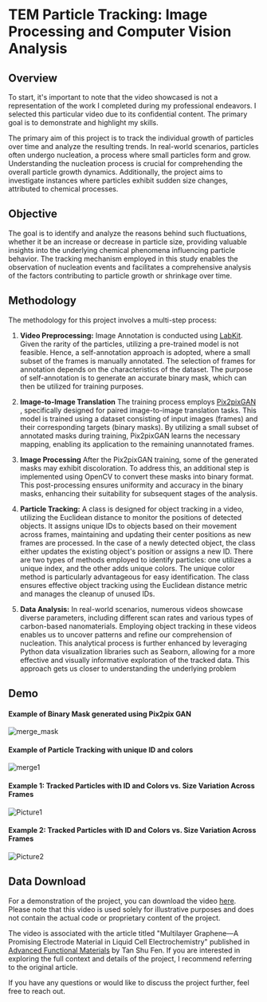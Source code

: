# TEM Particle Tracking: Image Processing and Computer Vision Analysis

## Overview
To start, it's important to note that the video showcased is not a representation of the work I completed during my professional endeavors. I selected this particular video due to its confidential content.  The primary goal is to demonstrate and highlight my skills.

The primary aim of this project is to track the individual growth of particles over time and analyze the resulting trends. In real-world scenarios, particles often undergo nucleation, a process where small particles form and grow. Understanding the nucleation process is crucial for comprehending the overall particle growth dynamics. Additionally, the project aims to investigate instances where particles exhibit sudden size changes, attributed to chemical processes. 

## Objective
The goal is to identify and analyze the reasons behind such fluctuations, whether it be an increase or decrease in particle size, providing valuable insights into the underlying chemical phenomena influencing particle behavior. The tracking mechanism employed in this study enables the observation of nucleation events and facilitates a comprehensive analysis of the factors contributing to particle growth or shrinkage over time.

## Methodology
The methodology for this project involves a multi-step process:

1. **Video Preprocessing:**
Image Annotation is conducted using  [LabKit](https://imagej.net/plugins/labkit/). Given the rarity of the particles, utilizing a pre-trained model is not feasible. Hence, a self-annotation approach is adopted, where a small subset of the frames is manually annotated. The selection of frames for annotation depends on the characteristics of the dataset. The purpose of self-annotation is to generate an accurate binary mask, which can then be utilized for training purposes.
     
2. **Image-to-Image Translation**
The training process employs [Pix2pixGAN](https://arxiv.org/abs/1611.07004) , specifically designed for paired image-to-image translation tasks. This model is trained using a dataset consisting of input images (frames) and their corresponding targets (binary masks). By utilizing a small subset of annotated masks during training, Pix2pixGAN learns the necessary mapping, enabling its application to the remaining unannotated frames.

3. **Image Processing**
After the Pix2pixGAN training, some of the generated masks may exhibit discoloration. To address this, an additional step is implemented using OpenCV to convert these masks into binary format. This post-processing ensures uniformity and accuracy in the binary masks, enhancing their suitability for subsequent stages of the analysis.

4. **Particle Tracking:**
A class is designed for object tracking in a video, utilizing the Euclidean distance to monitor the positions of detected objects. It assigns unique IDs to objects based on their movement across frames, maintaining and updating their center positions as new frames are processed. In the case of a newly detected object, the class either updates the existing object's position or assigns a new ID. There are two types of methods employed to identify particles: one utilizes a unique index, and the other adds unique colors. The unique color method is particularly advantageous for easy identification. The class ensures effective object tracking using the Euclidean distance metric and manages the cleanup of unused IDs.

5. **Data Analysis:**
In real-world scenarios, numerous videos showcase diverse parameters, including different scan rates and various types of carbon-based nanomaterials. Employing object tracking in these videos enables us to uncover patterns and refine our comprehension of nucleation. This analytical process is further enhanced by leveraging Python data visualization libraries such as Seaborn, allowing for a more effective and visually informative exploration of the tracked data. This approach gets us closer to understanding the underlying problem

## Demo
#### Example of Binary Mask generated using Pix2pix GAN

![merge_mask](https://github.com/AsherTeo/TEM-Visionary---Processing-and-Analysis-Tools-for-Electron-Microscopy/assets/78581569/6493b8ff-1a73-447f-ac83-9ef98252b83d)

#### Example of Particle Tracking with unique ID and colors
![merge1](https://github.com/AsherTeo/TEM-Visionary---Processing-and-Analysis-Tools-for-Electron-Microscopy/assets/78581569/6a86bdf8-7c36-4e63-ba6e-006f218e6096)

#### Example 1: Tracked Particles with ID and Colors vs. Size Variation Across Frames

![Picture1](https://github.com/AsherTeo/TEM-Visionary---Processing-and-Analysis-Tools-for-Electron-Microscopy/assets/78581569/9deec9e7-5a15-4677-96f6-ba93eb29bd03) 

#### Example 2: Tracked Particles with ID and Colors vs. Size Variation Across Frames

![Picture2](https://github.com/AsherTeo/TEM-Visionary---Processing-and-Analysis-Tools-for-Electron-Microscopy/assets/78581569/4f81ec4a-3351-44c1-be16-32fce2dd474f)

## Data Download

For a demonstration of the project, you can download the video  [here](https://onlinelibrary.wiley.com/action/downloadSupplement?doi=10.1002%2Fadfm.202104628&file=adfm202104628-sup-0002-VideoS1.avi). Please note that this video is used solely for illustrative purposes and does not contain the actual code or proprietary content of the project.

The video is associated with the article titled "Multilayer Graphene—A Promising Electrode Material in Liquid Cell Electrochemistry" published in [Advanced Functional Materials](https://onlinelibrary.wiley.com/doi/abs/10.1002/adfm.202104628) by Tan Shu Fen. If you are interested in exploring the full context and details of the project, I recommend referring to the original article.  

If you have any questions or would like to discuss the project further, feel free to reach out.

